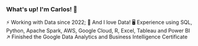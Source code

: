 ### What's up! I'm Carlos! 👋

  ⚡ Working with Data since 2022;
  🔧 And I love Data!
  🖥️ Experience using SQL, Python, Apache Spark, AWS, Google Cloud, R, Excel, Tableau and Power BI
  ↗️ Finished the Google Data Analytics and Business Intelligence Certificate

